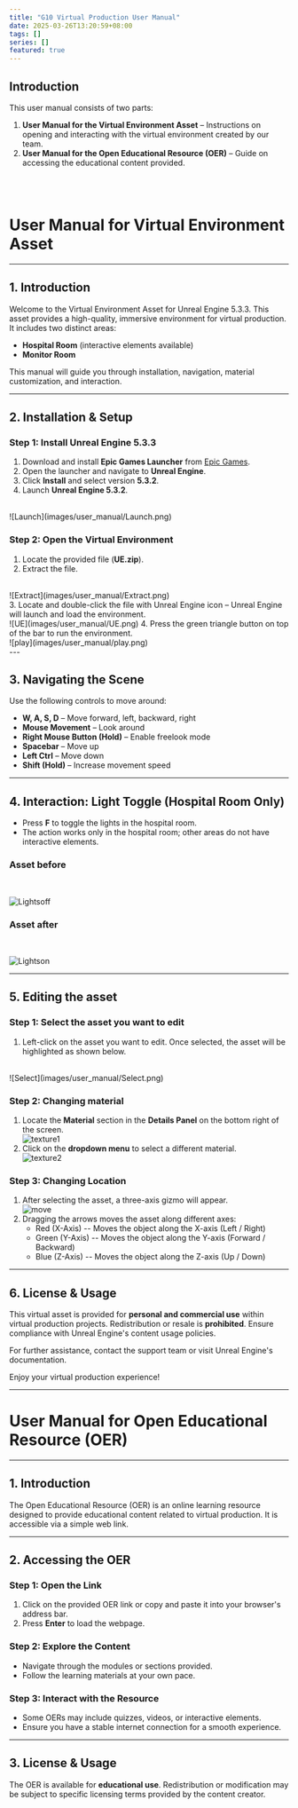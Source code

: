 ```yaml
---
title: "G10 Virtual Production User Manual"
date: 2025-03-26T13:20:59+08:00
tags: []
series: []
featured: true
---
```


## Introduction
This user manual consists of two parts:
1. **User Manual for the Virtual Environment Asset** – Instructions on opening and interacting with the virtual environment created by our team.
2. **User Manual for the Open Educational Resource (OER)** – Guide on accessing the educational content provided.

<br><br>

# User Manual for Virtual Environment Asset

---

## 1. Introduction
Welcome to the Virtual Environment Asset for Unreal Engine 5.3.3. This asset provides a high-quality, immersive environment for virtual production. It includes two distinct areas:
- **Hospital Room** (interactive elements available)
- **Monitor Room**

This manual will guide you through installation, navigation, material customization, and interaction.

---

## 2. Installation & Setup
### **Step 1: Install Unreal Engine 5.3.3**
1. Download and install **Epic Games Launcher** from [Epic Games](https://www.unrealengine.com/).
2. Open the launcher and navigate to **Unreal Engine**.
3. Click **Install** and select version **5.3.2**.
4. Launch **Unreal Engine 5.3.2**.
<br>
![Launch](images/user_manual/Launch.png)
<br>

### **Step 2: Open the Virtual Environment**
1. Locate the provided file (**UE.zip**).
2. Extract the file.
<br>
![Extract](images/user_manual/Extract.png)
<br>
3. Locate and double-click the file with Unreal Engine icon – Unreal Engine will launch and load the environment.
<br>
![UE](images/user_manual/UE.png)
4. Press the green triangle button on top of the bar to run the environment.
<br>
![play](images/user_manual/play.png)
<br>
---

## 3. Navigating the Scene
Use the following controls to move around:
- **W, A, S, D** – Move forward, left, backward, right
- **Mouse Movement** – Look around
- **Right Mouse Button (Hold)** – Enable freelook mode
- **Spacebar** – Move up
- **Left Ctrl** – Move down
- **Shift (Hold)** – Increase movement speed

---

## 4. Interaction: Light Toggle (Hospital Room Only)
- Press <strong>F</strong> to toggle the lights in the hospital room.<br>
- The action works only in the hospital room; other areas do not have interactive elements.

### Asset before 
<br>

![Lightsoff](images/user_manual/Lightsoff.png)
<br>

### Asset after
<br>

![Lightson](images/user_manual/Lightson.png)
<br>

---

## 5. Editing the asset
### **Step 1: Select the asset you want to edit**
1. Left-click on the asset you want to edit. Once selected, the asset will be highlighted as shown below.
<br>
![Select](images/user_manual/Select.png)
<br>

### **Step 2: Changing material**
1. Locate the **Material** section in the **Details Panel** on the bottom right of the screen.
   <br>
   ![texture1](images/user_manual/texture1.png)
   <br>
2. Click on the **dropdown menu** to select a different material.
    <br>
    ![texture2](images/user_manual/texture2.png)
    <br>

### **Step 3: Changing Location**
1. After selecting the asset, a three-axis gizmo will appear.
   <br>
   ![move](images/user_manual/move.png)
   <br>
2. Dragging the arrows moves the asset along different axes:
   - Red (X-Axis) -- Moves the object along the X-axis (Left / Right)
   - Green (Y-Axis) -- Moves the object along the Y-axis (Forward / Backward)
   - Blue (Z-Axis) -- Moves the object along the Z-axis (Up / Down)
---

## 6. License & Usage
This virtual asset is provided for **personal and commercial use** within virtual production projects. Redistribution or resale is **prohibited**. Ensure compliance with Unreal Engine's content usage policies.

For further assistance, contact the support team or visit Unreal Engine's documentation.

Enjoy your virtual production experience!

---

# User Manual for Open Educational Resource (OER)

---

## 1. Introduction
The Open Educational Resource (OER) is an online learning resource designed to provide educational content related to virtual production. It is accessible via a simple web link.

---

## 2. Accessing the OER
### **Step 1: Open the Link**
1. Click on the provided OER link or copy and paste it into your browser's address bar.
2. Press **Enter** to load the webpage.

### **Step 2: Explore the Content**
- Navigate through the modules or sections provided.
- Follow the learning materials at your own pace.

### **Step 3: Interact with the Resource**
- Some OERs may include quizzes, videos, or interactive elements.
- Ensure you have a stable internet connection for a smooth experience.

---

## 3. License & Usage
The OER is available for **educational use**. Redistribution or modification may be subject to specific licensing terms provided by the content creator.



